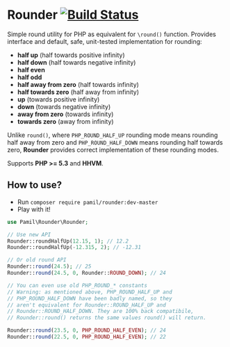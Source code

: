 Rounder [![Build Status](https://travis-ci.org/pamil/Rounder.png?branch=bcmath-support)](https://travis-ci.org/pamil/Rounder)
=======

Simple round utility for PHP as equivalent for `\round()` function. Provides interface and default, safe, unit-tested implementation for rounding:

 * **half up** (half towards positive infinity)
 * **half down** (half towards negative infinity)
 * **half even**
 * **half odd**
 * **half away from zero** (half towards infinity)
 * **half towards zero** (half away from infinity)
 * **up** (towards positive infinity)
 * **down** (towards negative infinity)
 * **away from zero** (towards infinity)
 * **towards zero** (away from infinity)

Unlike `round()`, where `PHP_ROUND_HALF_UP` rounding mode means rounding half away from zero and `PHP_ROUND_HALF_DOWN` means rounding half towards zero, **Rounder** provides correct implementation of these rounding modes.

Supports **PHP >= 5.3** and **HHVM**.

How to use?
-----------

 * Run `composer require pamil/rounder:dev-master`
 * Play with it!

```php
use Pamil\Rounder\Rounder;

// Use new API
Rounder::roundHalfUp(12.15, 1); // 12.2
Rounder::roundHalfUp(-12.315, 2); // -12.31

// Or old round API
Rounder::round(24.5); // 25
Rounder::round(24.5, 0, Rounder::ROUND_DOWN); // 24

// You can even use old PHP_ROUND_* constants
// Warning: as mentioned above, PHP_ROUND_HALF_UP and
// PHP_ROUND_HALF_DOWN have been badly named, so they
// aren't equivalent for Rounder::ROUND_HALF_UP and
// Rounder::ROUND_HALF_DOWN. They are 100% back compatibile,
// Rounder::round() returns the same values round() will return.

Rounder::round(23.5, 0, PHP_ROUND_HALF_EVEN); // 24
Rounder::round(22.5, 0, PHP_ROUND_HALF_EVEN); // 22
```